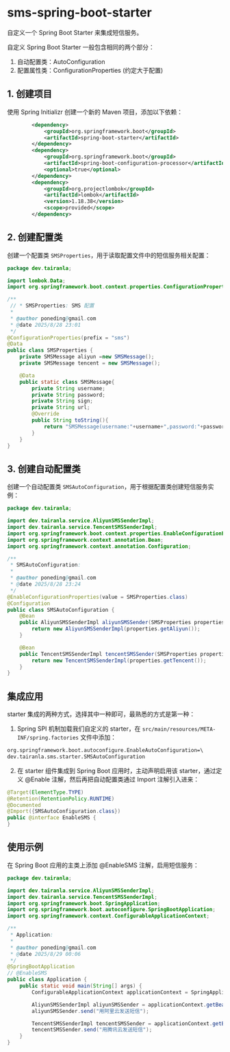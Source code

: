 # sms-spring-boot-starter

自定义一个 Spring Boot Starter 来集成短信服务。

自定义 Spring Boot Starter 一般包含相同的两个部分：

1. 自动配置类：AutoConfiguration
2. 配置属性类：ConfigurationProperties (约定大于配置)

## 1. 创建项目

使用 Spring Initializr 创建一个新的 Maven 项目，添加以下依赖：

```xml
        <dependency>
            <groupId>org.springframework.boot</groupId>
            <artifactId>spring-boot-starter</artifactId>
        </dependency>
        <dependency>
            <groupId>org.springframework.boot</groupId>
            <artifactId>spring-boot-configuration-processor</artifactId>
            <optional>true</optional>
        </dependency>
        <dependency>
            <groupId>org.projectlombok</groupId>
            <artifactId>lombok</artifactId>
            <version>1.18.38</version>
            <scope>provided</scope>
        </dependency>
```

## 2. 创建配置类

创建一个配置类 `SMSProperties`，用于读取配置文件中的短信服务相关配置：

```java
package dev.tairanla;

import lombok.Data;
import org.springframework.boot.context.properties.ConfigurationProperties;

/**
 // * SMSProperties: SMS 配置
 *
 * @author poneding@gmail.com
 * @date 2025/8/28 23:01
 */
@ConfigurationProperties(prefix = "sms")
@Data
public class SMSProperties {
    private SMSMessage aliyun =new SMSMessage();
    private SMSMessage tencent = new SMSMessage();

    @Data
    public static class SMSMessage{
        private String username;
        private String password;
        private String sign;
        private String url;
        @Override
        public String toString(){
            return "SMSMessage(username:"+username+",password:"+password+",sign:"+sign+",url:"+url+")";
        }
    }
}
```

## 3. 创建自动配置类

创建一个自动配置类 `SMSAutoConfiguration`，用于根据配置类创建短信服务实例：

```java
package dev.tairanla;

import dev.tairanla.service.AliyunSMSSenderImpl;
import dev.tairanla.service.TencentSMSSenderImpl;
import org.springframework.boot.context.properties.EnableConfigurationProperties;
import org.springframework.context.annotation.Bean;
import org.springframework.context.annotation.Configuration;

/**
 * SMSAutoConfiguration:
 *
 * @author poneding@gmail.com
 * @date 2025/8/28 23:24
 */
@EnableConfigurationProperties(value = SMSProperties.class)
@Configuration
public class SMSAutoConfiguration {
    @Bean
    public AliyunSMSSenderImpl aliyunSMSSender(SMSProperties properties){
        return new AliyunSMSSenderImpl(properties.getAliyun());
    }

    @Bean
    public TencentSMSSenderImpl tencentSMSSender(SMSProperties properties){
        return new TencentSMSSenderImpl(properties.getTencent());
    }
}
```

## 集成应用

starter 集成的两种方式，选择其中一种即可，最熟悉的方式是第一种：

1. Spring SPI 机制加载我们自定义的 starter，在 `src/main/resources/META-INF/spring.factories` 文件中添加：

```txt
org.springframework.boot.autoconfigure.EnableAutoConfiguration=\
dev.tairanla.sms.starter.SMSAutoConfiguration
```

2. 在 starter 组件集成到 Spring Boot 应用时，主动声明启用该 starter，通过定义 @Enable 注解，然后再把自动配置类通过 Import 注解引入进来：

```java
@Target(ElementType.TYPE)
@Retention(RetentionPolicy.RUNTIME)
@Documented
@Import({SMSAutoConfiguration.class})
public @interface EnableSMS {
}
```

## 使用示例

在 Spring Boot 应用的主类上添加 @EnableSMS 注解，启用短信服务：

```java
package dev.tairanla;

import dev.tairanla.service.AliyunSMSSenderImpl;
import dev.tairanla.service.TencentSMSSenderImpl;
import org.springframework.boot.SpringApplication;
import org.springframework.boot.autoconfigure.SpringBootApplication;
import org.springframework.context.ConfigurableApplicationContext;

/**
 * Application:
 *
 * @author poneding@gmail.com
 * @date 2025/8/29 00:06
 */
@SpringBootApplication
// @EnableSMS
public class Application {
    public static void main(String[] args) {
        ConfigurableApplicationContext applicationContext = SpringApplication.run(Application.class, args);

        AliyunSMSSenderImpl aliyunSMSSender = applicationContext.getBean(AliyunSMSSenderImpl.class);
        aliyunSMSSender.send("用阿里云发送短信");

        TencentSMSSenderImpl tencentSMSSender = applicationContext.getBean(TencentSMSSenderImpl.class);
        tencentSMSSender.send("用腾讯云发送短信");
    }
}
```
